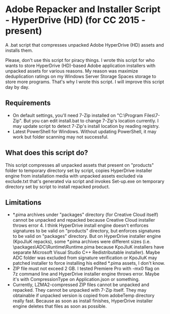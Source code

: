 # Adobe Repacker and Installer Script - HyperDrive (HD) (for CC 2015 - present)
A .bat script that compresses unpacked Adobe HyperDrive (HD) assets and installs them.
 
Please, don't use this script for piracy things. I wrote this script for who wants to store HyperDrive (HD)-based Adobe application installers with unpacked assets for various reasons. My reason was maximize deduplication ratings on my Windows Server Storage Spaces storage to store more programs. That's why I wrote this script. I will improve this script day by day.

## Requirements
- On default settings, you'll need 7-Zip installed on "C:\Program Files\7-Zip". But you can edit install.bat to change 7-Zip's location currently. I may update script to detect 7-Zip's install location by reading registry.
- Latest PowerShell for Windows. Without updating PowerShell, it may work but folder scanning may not successful.

## What does this script do?
This script compresses all unpacked assets that present on "products" folder to temporary directory set by script, copies HyperDrive installer engine from installation media with unpacked assets excluded via exclude.txt that's generated via script and invokes Set-up.exe on temporary directory set by script to install repacked product.

## Limitations
- *.pima archives under "packages" directory (for Creative Cloud itself) cannot be unpacked and repacked because Creative Cloud installer throws error 4. I think HyperDrive install engine doesn't enforces signatures to be valid on "products" directory, but enforces signatures to be valid on "packages" directory. But on HyperDrive installer engine (KpoJIuK repacks), some *.pima archives were different sizes (i.e. \packages\ADC\Runtime\Runtime.pima because KpoJIuK installers have separate Microsoft Visual Studio C++ Redistributable installer). Maybe ADC folder was excluded from signature verification or KpoJIuK may patched installer to force installing his edited *.pima assets, I don't know.
- ZIP file must not exceed 2 GB. I tested Premiere Pro with -mx0 flag on 7z command line and HyperDrive installer engine throws error. Maybe it's with CompressionType on Application.json or something.
- Currently, LZMA2-compressed ZIP files cannot be unpacked and repacked. They cannot be unpacked with 7-Zip itself. They may obtainable if unpacked version is copied from adobeTemp directory really fast. Because as soon as install finishes, HyperDrive installer engine deletes that files as soon as possible.
